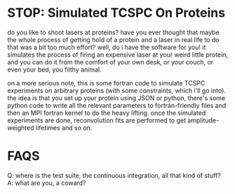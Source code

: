 STOP: Simulated TCSPC On Proteins
=================================

do you like to shoot lasers at proteins? have you ever thought that maybe the whole process of getting hold of a protein and a laser in real life to do that was a bit too much effort? well, do i have the software for you! it simulates the process of firing an expensive laser at your weird little protein, and you can do it from the comfort of your own desk, or your couch, or even your bed, you filthy animal.

on a more serious note, this is some fortran code to simulate TCSPC experiments on arbitrary proteins (with some constraints, which i'll go into). the idea is that you set up your protein using JSON or python, there's some python code to write all the relevant parameters to fortran-friendly files and then an MPI fortran kernel to do the heavy lifting. once the simulated experiments are done, reconvolution fits are performed to get amplitude-weighted lifetimes and so on.

FAQS
====

Q: where is the test suite, the continuous integration, all that kind of stuff?
A: what are you, a coward?
